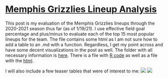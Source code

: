 # [Memphis Grizzlies Lineup Analysis](https://github.com/mattflaherty97/fantasy_basketball/blob/main/grizzlies_lineups/test.md)

This post is my evaluation of the Memphis Grizzlies lineups through the 2020-2021 season thus far (as of 1/19/21). I use effective field goal percentage and plus/minus to evaluate each of the top 15 most popular lineups for the team. The file contains some html as I am not sure how to add a table to an .md with a function. Regardless, I get my point across and have some decent visualizations in the post as well. The folder with all necessary information is [here](https://github.com/mattflaherty97/fantasy_basketball/tree/main/grizzlies_lineups). There is a file with [R code](https://github.com/mattflaherty97/fantasy_basketball/blob/main/grizzlies_lineups/grizz_lineup_eFG.Rmd) as well as a file with the [html](https://github.com/mattflaherty97/fantasy_basketball/blob/main/grizzlies_lineups/grizz_lineup_eFG.html).

I will also include a few teaser tables that were of interest to me:
![](https://github.com/mattflaherty97/fantasy_basketball/blob/main/grizzlies_lineups/grizz_efg.png)
![](https://github.com/mattflaherty97/fantasy_basketball/blob/main/grizzlies_lineups/grizz_bpm.png)
